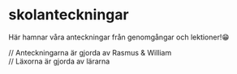 # skolanteckningar
Här hamnar våra anteckningar från genomgångar och lektioner!😁

// Anteckningarna är gjorda av Rasmus & William     
// Läxorna är gjorda av lärarna
